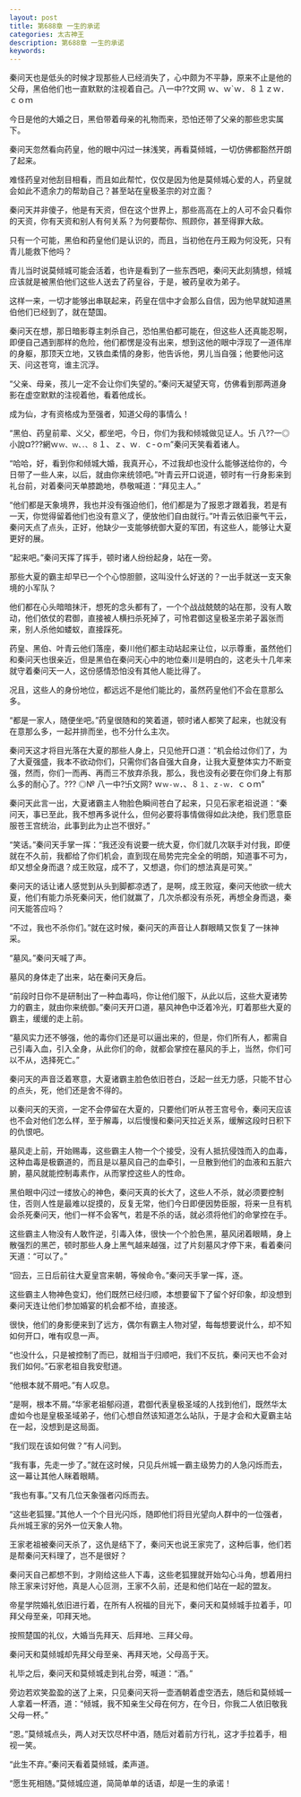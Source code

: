 ```yaml
---
layout: post
title: 第688章 一生的承诺
categories: 太古神王
description: 第688章 一生的承诺
keywords:
---
```


秦问天也是低头的时候才现那些人已经消失了，心中颇为不平静，原来不止是他的父母，黑伯他们也一直默默的注视着自己。八一中??文网  ｗ、ｗ`ｗ．８１ｚｗ．ｃｏｍ

今日是他的大婚之日，黑伯带着母亲的礼物而来，恐怕还带了父亲的那些忠实属下。

秦问天忽然看向药皇，他的眼中闪过一抹浅笑，再看莫倾城，一切仿佛都豁然开朗了起来。

难怪药皇对他刮目相看，而且如此帮忙，仅仅是因为他是莫倾城心爱的人，药皇就会如此不遗余力的帮助自己？甚至站在皇极圣宗的对立面？

秦问天并非傻子，他是有天资，但在这个世界上，那些高高在上的人可不会只看你的天资，你有天资和别人有何关系？为何要帮你、照顾你，甚至得罪大敌。

只有一个可能，黑伯和药皇他们是认识的，而且，当初他在丹王殿为何没死，只有青儿能救下他吗？

青儿当时说莫倾城可能会活着，也许是看到了一些东西吧，秦问天此刻猜想，倾城应该就是被黑伯他们这些人送去了药皇谷，于是，被药皇收为弟子。

这样一来，一切才能够出串联起来，药皇在信中才会那么自信，因为他早就知道黑伯他们已经到了，就在楚国。

秦问天在想，那日暗影尊主刺杀自己，恐怕黑伯都可能在，但这些人还真能忍啊，即便自己遇到那样的危险，他们都愣是没有出来，想到这他的眼中浮现了一道伟岸的身躯，那顶天立地，又铁血柔情的身影，他告诉他，男儿当自强；他要他问这天、问这苍穹，谁主沉浮。

“父亲、母亲，孩儿一定不会让你们失望的。”秦问天凝望天穹，仿佛看到那两道身影在虚空默默的注视着他，看着他成长。

成为仙，才有资格成为至强者，知道父母的事情么！

“黑伯、药皇前辈、义父，都坐吧，今日，你们为我和倾城做见证人。卐  八??一◎小說¤???網ｗ`ｗ、ｗ、．、８`１、ｚ、ｗ`．`ｃ-ｏ`ｍ`”秦问天笑看着诸人。

“哈哈，好，看到你和倾城大婚，我真开心，不过我却也没什么能够送给你的，今日带了一些人来，以后，就由你来统领吧。”叶青云开口说道，顿时有一行身影来到礼台前，对着秦问天单膝跪地，恭敬喊道：“拜见主人。”

“他们都是天象境界，我也并没有强迫他们，他们都是为了报恩才跟着我，若是有一天，你觉得留着他们也没有意义了，便放他们自由就行。”叶青云依旧豪气干云，秦问天点了点头，正好，他缺少一支能够统御大夏的军团，有这些人，能够让大夏更好的展。

“起来吧。”秦问天挥了挥手，顿时诸人纷纷起身，站在一旁。

那些大夏的霸主却早已一个个心惊胆颤，这叫没什么好送的？一出手就送一支天象境的小军队？

他们都在心头暗暗抹汗，想死的念头都有了，一个个战战兢兢的站在那，没有人敢动，他们依仗的君御，直接被人横扫杀死掉了，可怜君御这皇极圣宗弟子嚣张而来，别人杀他如蝼蚁，直接踩死。

药皇、黑伯、叶青云他们落座，秦川他们都主动站起来让位，以示尊重，虽然他们和秦问天也很亲近，但是黑伯在秦问天心中的地位秦川是明白的，这老头十几年来就守着秦问天一人，这份感情恐怕没有其他人能比得了。

况且，这些人的身份地位，都远远不是他们能比的，虽然药皇他们不会在意那么多。

“都是一家人，随便坐吧。”药皇很随和的笑着道，顿时诸人都笑了起来，也就没有在意那么多，一起并排而坐，也不分什么主次。

秦问天这才将目光落在大夏的那些人身上，只见他开口道：“机会给过你们了，为了大夏强盛，我本不欲动你们，只需你们各自强大自身，让我大夏整体实力不断变强，然而，你们一而再、再而三不放弃杀我，那么，我也没有必要在你们身上有那么多的耐心了。??? ◎№ 八一中?卐文网?  ｗ`ｗ-ｗ`．、８`１、ｚ-ｗ`．ｃｏｍ”

秦问天此言一出，大夏诸霸主人物脸色瞬间苍白了起来，只见石家老祖说道：“秦问天，事已至此，我不想再多说什么，但何必要将事情做得如此决绝，我们愿意臣服苍王宫统治，此事到此为止岂不很好。”

“笑话。”秦问天手掌一挥：“我还没有说要一统大夏，你们就几次联手对付我，即便就在不久前，我都给了你们机会，直到现在局势完完全全的明朗，知道事不可为，却又想全身而退？成王败寇，成不了，又想退，你们的想法真是可笑。”

秦问天的话让诸人感觉到从头到脚都凉透了，是啊，成王败寇，秦问天他欲一统大夏，他们有能力杀死秦问天，他们就赢了，几次杀都没有杀死，再想全身而退，秦问天能答应吗？

“不过，我也不杀你们。”就在这时候，秦问天的声音让人群眼睛又恢复了一抹神采。

“墓风。”秦问天喊了声。

墓风的身体走了出来，站在秦问天身后。

“前段时日你不是研制出了一种血毒吗，你让他们服下，从此以后，这些大夏诸势力的霸主，就由你来统御。”秦问天开口道，墓风神色中泛着冷光，盯着那些大夏的霸主，缓缓的走上前。

“墓风实力还不够强，他的毒你们还是可以逼出来的，但是，你们所有人，都需自己引毒入血，引入全身，从此你们的命，就都会掌控在墓风的手上，当然，你们可以不从，选择死亡。”

秦问天的声音泛着寒意，大夏诸霸主脸色依旧苍白，泛起一丝无力感，只能不甘心的点头，死，他们还是舍不得的。

以秦问天的天资，一定不会停留在大夏的，只要他们听从苍王宫号令，秦问天应该也不会对他们怎么样，至于解毒，以后慢慢和秦问天拉近关系，缓解这段时日积下的仇恨吧。

墓风走上前，开始赐毒，这些霸主人物一个个接受，没有人抵抗侵蚀而入的血毒，这种血毒是极霸道的，而且是以墓风自己的血牵引，一旦散到他们的血液和五脏六腑，墓风就能控制毒素作，从而掌控这些人的性命。

黑伯眼中闪过一缕放心的神色，秦问天真的长大了，这些人不杀，就必须要控制住，否则人性是最难以捉摸的，反复无常，他们今日即便因势臣服，将来一旦有机会杀死秦问天，他们一样不会客气，若是不杀的话，就必须将他们的命掌控在手。

这些霸主人物没有人敢忤逆，引毒入体，很快一个个脸色黑，墓风闭着眼睛，身上散强烈的黑芒，顿时那些人身上黑气越来越强，过了片刻墓风才停下来，看着秦问天道：“可以了。”

“回去，三日后前往大夏皇宫来朝，等候命令。”秦问天手掌一挥，逐。

这些霸主人物神色变幻，他们既然已经归顺，本想要留下了留个好印象，却没想到秦问天连让他们参加婚宴的机会都不给，直接逐。

很快，他们的身影便来到了远方，偶尔有霸主人物对望，每每想要说什么，却不知如何开口，唯有叹息一声。

“也没什么，只是被控制了而已，就相当于归顺吧，我们不反抗，秦问天也不会对我们如何。”石家老祖自我安慰道。

“他根本就不屑吧。”有人叹息。

“是啊，根本不屑。”华家老祖郁闷道，君御代表皇极圣域的人找到他们，既然华太虚如今也是皇极圣域弟子，他们心想自然该知道怎么站队，于是才会和大夏霸主站在一起，没想到是这局面。

“我们现在该如何做？”有人问到。

“我有事，先走一步了。”就在这时候，只见兵州城一霸主级势力的人急闪烁而去，这一幕让其他人眯着眼睛。

“我也有事。”又有几位天象强者闪烁而去。

“这些老狐狸。”其他人一个个目光闪烁，随即他们将目光望向人群中的一位强者，兵州城王家的另外一位天象人物。

王家老祖被秦问天杀了，这仇是结下了，秦问天也说王家完了，这种后事，他们若是帮秦问天料理了，岂不是很好？

秦问天自己都想不到，才刚给这些人下毒，这些老狐狸就开始勾心斗角，想着用扫除王家来讨好他，真是人心叵测，王家不久前，还是和他们站在一起的盟友。

帝星学院婚礼依旧进行着，在所有人祝福的目光下，秦问天和莫倾城手拉着手，叩拜父母至亲，叩拜天地。

按照楚国的礼仪，大婚当先拜天、后拜地、三拜父母。

秦问天和莫倾城却先拜父母至亲、再拜天地，父母高于天。

礼毕之后，秦问天和莫倾城走到礼台旁，喊道：“酒。”

旁边若欢笑盈盈的送了上来，只见秦问天将一壶酒朝着虚空洒去，随后和莫倾城一人拿着一杯酒，道：“倾城，我不知亲生父母在何方，在今日，你我二人依旧敬我父母一杯。”

“恩。”莫倾城点头，两人对天饮尽杯中酒，随后对着前方行礼，这才手拉着手，相视一笑。

“此生不弃。”秦问天看着莫倾城，柔声道。

“愿生死相随。”莫倾城应道，简简单单的话语，却是一生的承诺！
